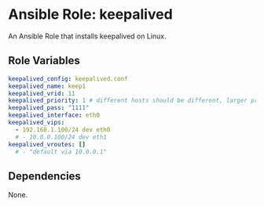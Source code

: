 # Ansible Role: keepalived

An Ansible Role that installs keepalived on Linux.

## Role Variables

```yml
keepalived_config: keepalived.conf
keepalived_name: keep1
keepalived_vrid: 11
keepalived_priority: 1 # different hosts should be different, larger priority means higher priority
keepalived_pass: "1111"
keepalived_interface: eth0
keepalived_vips:
  - 192.168.1.100/24 dev eth0
  # - 10.0.0.100/24 dev eth1
keepalived_vroutes: []
  # - "default via 10.0.0.1"
```

## Dependencies

None.
